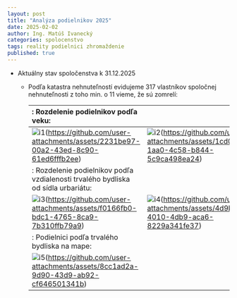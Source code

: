 ```yaml
---
layout: post
title: "Analýza podielnikov 2025"
date: 2025-02-02
author: Ing. Matúš Ivanecký
categories: spolocenstvo
tags: reality podielnici zhromaždenie
published: true
---
```


- Aktuálny stav spoločenstva k 31.12.2025
  - Podľa katastra nehnuteľností evidujeme 317 vlastníkov spoločnej nehnuteľnosti z toho min. o 11 vieme, že sú zomrelí:
    
      |: Rozdelenie podielnikov podľa veku:   ||
      |:---|:---|
      |![i1][cell-image1](https://github.com/user-attachments/assets/2231be97-00a2-43ed-8c90-61ed6fffb2ee) |![i2][cell-image2](https://github.com/user-attachments/assets/1cd0e3a3-1aa0-4c58-b844-5c9ca498ea24) |
      |: Rozdelenie podielnikov podľa vzdialenosti trvalého bydliska od sídla urbariátu: ||
      | ![i3][cell-image3](https://github.com/user-attachments/assets/f0166fb0-bdc1-4765-8ca9-7b310ffb79a9) | ![i4][cell-image4](https://github.com/user-attachments/assets/4d9baa61-4010-4db9-aca6-8229a341fe37) |
      |: Podielnici podľa trvalého bydliska na mape: ||
      |![i5][cell-image5](https://github.com/user-attachments/assets/8cc1ad2a-9d90-43d9-ab92-cf646501341b) ||

      [cell-image1]: https://github.com/user-attachments/assets/2231be97-00a2-43ed-8c90-61ed6fffb2ee "img1"
      [cell-image2]: https://github.com/user-attachments/assets/1cd0e3a3-1aa0-4c58-b844-5c9ca498ea24 "img2"
      [cell-image3]: https://github.com/user-attachments/assets/f0166fb0-bdc1-4765-8ca9-7b310ffb79a9 "img3"
      [cell-image4]: https://github.com/user-attachments/assets/4d9baa61-4010-4db9-aca6-8229a341fe37 "img4"
      [cell-image5]: https://github.com/user-attachments/assets/8cc1ad2a-9d90-43d9-ab92-cf646501341b "img5"
        


